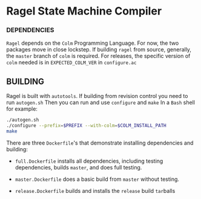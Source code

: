 # Ragel State Machine Compiler


### DEPENDENCIES

```Ragel``` depends on the ```Colm``` Programming Language. For now, the two packages move
in close lockstep. If building ```ragel``` from source, generally, the ```master``` branch of
```colm``` is required. For releases, the specific version of ```colm``` needed is in
```EXPECTED_COLM_VER``` in ```configure.ac```

## BUILDING

Ragel is built with ```autotools```. If building from revision control you need to
run ```autogen.sh```
Then you can run and use ```configure``` and ```make```
In a ```Bash``` shell for example:

```bash
./autogen.sh
./configure --prefix=$PREFIX --with-colm=$COLM_INSTALL_PATH
make
```

There are three ```Dockerfile```'s that demonstrate installing dependencies and
building:

- ```full.Dockerfile``` installs all dependencies, including testing dependencies,
  builds ```master```, and does full testing.

- ```master.Dockerfile``` does a basic build from ```master``` without testing.

- ```release.Dockerfile``` builds and installs the ```release``` build ```tar```balls

